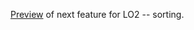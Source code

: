 <a href="https://www.youtube.com/watch?v=MYpv5Orkn40">Preview</a> of next feature for LO2 -- sorting. 
